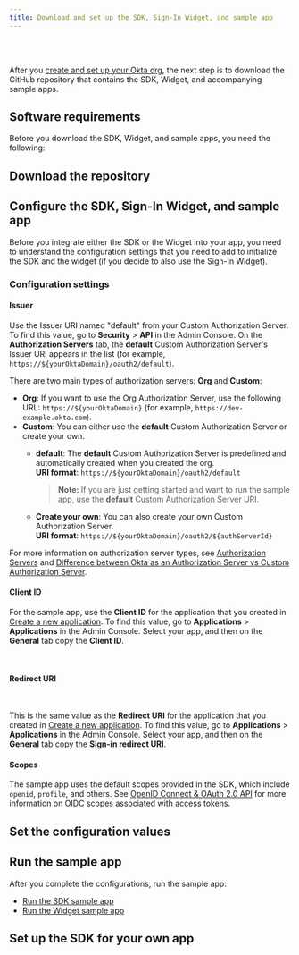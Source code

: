 ```yaml
---
title: Download and set up the SDK, Sign-In Widget, and sample app
---
```

<div class="oie-embedded-sdk">

<ApiLifecycle access="ie" /><br>
<ApiLifecycle access="Limited GA" /><br>

<StackSelector class="cleaner-selector"/>

After you [create and set up your Okta org](/docs/guides/oie-embedded-common-org-setup/), the next step is to download the GitHub repository that contains the SDK, Widget, and accompanying sample apps.

## Software requirements

Before you download the SDK, Widget, and sample apps, you need the following:

<StackSelector snippet="softwarerequirements" noSelector />

## Download the repository

<StackSelector snippet="githubinstructions" noSelector />

## Configure the SDK, Sign-In Widget, and sample app

Before you integrate either the SDK or the Widget into your app, you need to understand the configuration settings that you need to add to initialize the SDK and the widget (if you decide to also use the Sign-In Widget).

### Configuration settings

#### Issuer

Use the Issuer URI named "default" from your Custom Authorization Server. To find this value, go to **Security** > **API** in the Admin Console. On the **Authorization Servers** tab, the **default** Custom Authorization Server's Issuer URI appears in the list (for example, `https://${yourOktaDomain}/oauth2/default`).

There are two main types of authorization servers: **Org** and **Custom**:

* **Org**: If you want to use the Org Authorization Server, use the following URL: `https://${yourOktaDomain}` (for example, `https://dev-example.okta.com`).
* **Custom**: You can either use the **default** Custom Authorization Server or create your own.
  * **default**: The **default** Custom Authorization Server is predefined and automatically created when you created the org.<br>
  **URI format**: `https://${yourOktaDomain}/oauth2/default`

      > **Note:** If you are just getting started and want to run the sample app, use the **default** Custom Authorization Server URI.

  * **Create your own**: You can also create your own Custom Authorization Server.<br>
  **URI format**: `https://${yourOktaDomain}/oauth2/${authServerId}`

For more information on authorization server types, see [Authorization Servers](/docs/concepts/auth-servers/#available-authorization-server-types) and [Difference between Okta as an Authorization Server vs Custom Authorization Server](https://support.okta.com/help/s/article/Difference-Between-Okta-as-An-Authorization-Server-vs-Custom-Authorization-Server?language=en_US).

#### Client ID

For the sample app, use the **Client ID** for the application that you created in [Create a new application](/docs/guides/oie-embedded-common-org-setup/-/main/#create-a-new-application). To find this value, go to **Applications** > **Applications** in the Admin Console. Select your app, and then on the **General** tab copy the **Client ID**.

<StackSelector snippet="clientsecret" noSelector /><br>

#### Redirect URI

<StackSelector snippet="redirecturi" noSelector /><br>

This is the same value as the **Redirect URI** for the application that you created in [Create a new application](/docs/guides/oie-embedded-common-org-setup/-/main/#create-a-new-application). To find this value, go to **Applications** > **Applications** in the Admin Console. Select your app, and then on the **General** tab copy the **Sign-in redirect URI**.

#### Scopes

The sample app uses the default scopes provided in the SDK, which include `openid`, `profile`, and others. See [OpenID Connect & OAuth 2.0 API](/docs/reference/api/oidc/#scopes) for more information on OIDC scopes associated with access tokens.

## Set the configuration values

<StackSelector snippet="configlocations" noSelector />

<StackSelector snippet="configorder" noSelector />

## Run the sample app

After you complete the configurations, run the sample app:

* [Run the SDK sample app](/docs/guides/oie-embedded-sdk-run-sample/aspnet/main/)
* [Run the Widget sample app](/docs/guides/oie-embedded-widget-run-sample/aspnet/main/)

## Set up the SDK for your own app

<StackSelector snippet="sdkforyourapp" noSelector />

</div>

